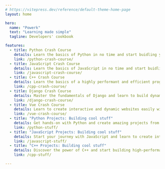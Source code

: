 ```yaml
---
# https://vitepress.dev/reference/default-theme-home-page
layout: home

hero:
  name: "Powerk"
  text: "Learning made simple"
  tagline: Developers' cookbook

features:
  - title: Python Crash Course
    details: Learn the basics of Python in no time and start buidling your own programs.
    link: /python-crash-course/
  - title: JavaScript Crash Course
    details: Learn the basics of JavaScript in no time and start buidling your own websites and other apps.
    link: /javascript-crash-course/
  - title: C++ Crash Course
    details: Learn the basics of a highly performant and efficient programming language, and build the programs of your choice.
    link: /cpp-crash-course/
  - title: Django Crash Course
    details: Master the fundamentals of Django and learn to build dynamic, fully customizable websites from scratch.
    link: /django-crash-course/
  - title: Vue Crash Course
    details: Learn to create interactive and dynamic websites easily with Vue.js, even if you’re just starting out!
    link: /vue-crash-course/
  - title: "Python Projects: Building cool stuff"
    details: Get hands-on with Python and create amazing projects from scratch
    link: /python-stuff/
  - title: "JavaScript Projects: Building cool stuff"
    details: Start your journey with JavaScript and learn to create interactive and dynamic web pages from scratch!
    link: /javascript-stuff/
  - title: "C++ Projects: Building cool stuff"
    details: Discover the power of C++ and start building high-performance applications from the ground up!
    link: /cpp-stuff/

---
```

